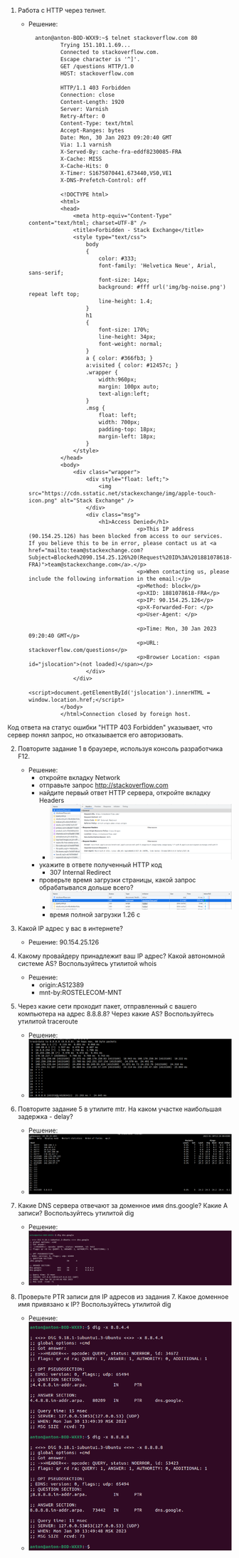 1. Работа c HTTP через телнет.

    * Решение:

            anton@anton-BOD-WXX9:~$ telnet stackoverflow.com 80
                    Trying 151.101.1.69...
                    Connected to stackoverflow.com.
                    Escape character is '^]'.
                    GET /questions HTTP/1.0
                    HOST: stackoverflow.com
                    
                    HTTP/1.1 403 Forbidden
                    Connection: close
                    Content-Length: 1920
                    Server: Varnish
                    Retry-After: 0
                    Content-Type: text/html
                    Accept-Ranges: bytes
                    Date: Mon, 30 Jan 2023 09:20:40 GMT
                    Via: 1.1 varnish
                    X-Served-By: cache-fra-eddf8230085-FRA
                    X-Cache: MISS
                    X-Cache-Hits: 0
                    X-Timer: S1675070441.673440,VS0,VE1
                    X-DNS-Prefetch-Control: off
                    
                    <!DOCTYPE html>
                    <html>
                    <head>
                        <meta http-equiv="Content-Type" content="text/html; charset=UTF-8" />
                        <title>Forbidden - Stack Exchange</title>
                        <style type="text/css">
                            body
                            {
                                color: #333;
                                font-family: 'Helvetica Neue', Arial, sans-serif;
                                font-size: 14px;
                                background: #fff url('img/bg-noise.png') repeat left top;
                                line-height: 1.4;
                            }
                            h1
                            {
                                font-size: 170%;
                                line-height: 34px;
                                font-weight: normal;
                            }
                            a { color: #366fb3; }
                            a:visited { color: #12457c; }
                            .wrapper {
                                width:960px;
                                margin: 100px auto;
                                text-align:left;
                            }
                            .msg {
                                float: left;
                                width: 700px;
                                padding-top: 18px;
                                margin-left: 18px;
                            }
                        </style>
                    </head>
                    <body>
                        <div class="wrapper">
                            <div style="float: left;">
                                <img src="https://cdn.sstatic.net/stackexchange/img/apple-touch-icon.png" alt="Stack Exchange" />
                            </div>
                            <div class="msg">
                                <h1>Access Denied</h1>
                                            <p>This IP address (90.154.25.126) has been blocked from access to our services. If you believe this to be in error, please contact us at <a href="mailto:team@stackexchange.com?Subject=Blocked%2090.154.25.126%20(Request%20ID%3A%201881078618-FRA)">team@stackexchange.com</a>.</p>
                                            <p>When contacting us, please include the following information in the email:</p>
                                            <p>Method: block</p>
                                            <p>XID: 1881078618-FRA</p>
                                            <p>IP: 90.154.25.126</p>
                                            <p>X-Forwarded-For: </p>
                                            <p>User-Agent: </p>
                                            
                                            <p>Time: Mon, 30 Jan 2023 09:20:40 GMT</p>
                                            <p>URL: stackoverflow.com/questions</p>
                                            <p>Browser Location: <span id="jslocation">(not loaded)</span></p>
                            </div>
                        </div>
                        <script>document.getElementById('jslocation').innerHTML = window.location.href;</script>
                    </body>
                    </html>Connection closed by foreign host.

Код ответа на статус ошибки "HTTP 403 Forbidden" указывает, что сервер понял запрос, но отказывается его авторизовать.

2. Повторите задание 1 в браузере, используя консоль разработчика F12.

    * Решение: 
      * откройте вкладку Network
      * отправьте запрос http://stackoverflow.com
      * найдите первый ответ HTTP сервера, откройте вкладку Headers
        * ![img_18.png](img_18.png)
      * укажите в ответе полученный HTTP код 
        * 307 Internal Redirect
      * проверьте время загрузки страницы, какой запрос обрабатывался дольше всего? 
        * ![img_19.png](img_19.png)
        * время полной загрузки 1.26 с

3. Какой IP адрес у вас в интернете?

    * Решение: 90.154.25.126 

4. Какому провайдеру принадлежит ваш IP адрес? Какой автономной системе AS? Воспользуйтесь утилитой whois

    * Решение:
      * origin:AS12389
      * mnt-by:ROSTELECOM-MNT

5. Через какие сети проходит пакет, отправленный с вашего компьютера на адрес 8.8.8.8? Через какие AS? Воспользуйтесь утилитой traceroute

    * Решение: 
    * ![img_20.png](img_20.png)

6. Повторите задание 5 в утилите mtr. На каком участке наибольшая задержка - delay?

    * Решение: 
    * ![img_21.png](img_21.png)

7. Какие DNS сервера отвечают за доменное имя dns.google? Какие A записи? Воспользуйтесь утилитой dig

    * Решение: 
    * ![img_23.png](img_23.png)

8. Проверьте PTR записи для IP адресов из задания 7. Какое доменное имя привязано к IP? Воспользуйтесь утилитой dig

    * Решение: 
    * ![img_22.png](img_22.png)